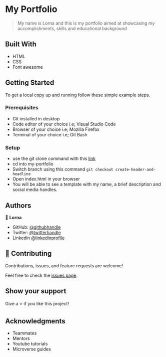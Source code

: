 [](https://img.shields.io/badge/Microverse-blueviolet)

# My Portfolio

> My name is Lorna and this is my portfolio aimed at showcasing my accomplishments, skills and educational background

## Built With

- HTML
- CSS
- Font awesome

## Getting Started

To get a local copy up and running follow these simple example steps.

### Prerequisites

- Git installed in desktop
- Code editor of your choice i.e; Visual Studio Code
- Browser of your choice i.e; Mozilla Firefox
- Terminal of your choice i.e; Git Bash

### Setup

- use the git clone command with this [link](git@github.com:Lornakaboro/my-portfolio.git)
- cd into my-portfolio
- Switch branch using this command `git checkout create-header-and-headline`
- Open index.html in your browser
- You will be able to see a template with my name, a brief description and social media handles.

## Authors

👤 **Lorna**

- GitHub: [@githubhandle](https://github.com/Lornakaboro)
- Twitter: [@twitterhandle](https://twitter.com/KaboroLorna)
- Linkedin [@linkedinprofile](https://www.linkedin.com/in/lorna-kaboro-23620b242/)

## 🤝 Contributing

Contributions, issues, and feature requests are welcome!

Feel free to check the [issues page](../../issues/).

## Show your support

Give a ⭐️ if you like this project!

## Acknowledgments

- Teammates
- Mentors
- Youtube tutorials
- Microverse guides
